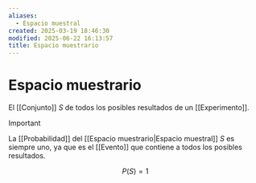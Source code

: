 ```yaml
---
aliases:
  - Espacio muestral
created: 2025-03-19 18:46:30
modified: 2025-06-22 16:13:57
title: Espacio muestrario
---
```


# Espacio muestrario

El [[Conjunto]] $S$ de todos los posibles resultados de un [[Experimento]].

> [!important]
> La [[Probabilidad]] del [[Espacio muestrario|Espacio muestral]] $S$ es siempre uno, ya que es el [[Evento]] que contiene a todos los posibles resultados.
>
> $$
> P \left( S \right) = 1
> $$
